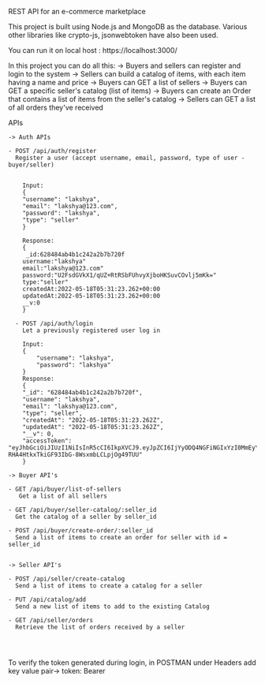 REST API for an e-commerce marketplace

This project is built using Node.js and MongoDB as the database.
Various other libraries like crypto-js, jsonwebtoken have also been used.

You can run it on local host : https://localhost:3000/

In this project you can do all this:
-> Buyers and sellers can register and login to the system
-> Sellers can build a catalog of items, with each item having a name and price
-> Buyers can GET a list of sellers
-> Buyers can GET a specific seller's catalog (list of items)
-> Buyers can create an Order that contains a list of items from the seller's catalog
-> Sellers can GET a list of all orders they've received

APIs
```
-> Auth APIs

- POST /api/auth/register
  Register a user (accept username, email, password, type of user - buyer/seller)


    Input:
    {
    "username": "lakshya",
    "email": "lakshya@123.com",
    "password": "lakshya",
    "type": "seller"
    }

    Response:
    {
     _id:628484ab4b1c242a2b7b720f
    username:"lakshya"
    email:"lakshya@123.com"
    password:"U2FsdGVkX1/qUZ+RtRSbFUhvyXjboHKSuvCOvlj5mKk="
    type:"seller"
    createdAt:2022-05-18T05:31:23.262+00:00
    updatedAt:2022-05-18T05:31:23.262+00:00
    __v:0
    }

  - POST /api/auth/login
    Let a previously registered user log in

    Input:
    {
        "username": "lakshya",
        "password": "lakshya"
    }
    Response:
    {
    "_id": "628484ab4b1c242a2b7b720f",
    "username": "lakshya",
    "email": "lakshya@123.com",
    "type": "seller",
    "createdAt": "2022-05-18T05:31:23.262Z",
    "updatedAt": "2022-05-18T05:31:23.262Z",
    "__v": 0,
    "accessToken": "eyJhbGciOiJIUzI1NiIsInR5cCI6IkpXVCJ9.eyJpZCI6IjYyODQ4NGFiNGIxYzI0MmEyYjdiNzIwZiIsInR5cGUiOiJzZWxsZXIiLCJpYXQiOjE2NTI4NTUxNDcsImV4cCI6MTY1MzExNDM0N30.VLNCC-RHA4HtkxTkiGF93IbG-8WsxmbLCLpjOg49TUU"
    }

-> Buyer API's

- GET /api/buyer/list-of-sellers
   Get a list of all sellers

- GET /api/buyer/seller-catalog/:seller_id
  Get the catalog of a seller by seller_id

- POST /api/buyer/create-order/:seller_id
  Send a list of items to create an order for seller with id = seller_id


-> Seller API's

- POST /api/seller/create-catalog
  Send a list of items to create a catalog for a seller

- PUT /api/catalog/add
  Send a new list of items to add to the existing Catalog

- GET /api/seller/orders
  Retrieve the list of orders received by a seller




```
To verify the token generated during login, in POSTMAN under Headers add key value pair-> token: Bearer <token>
